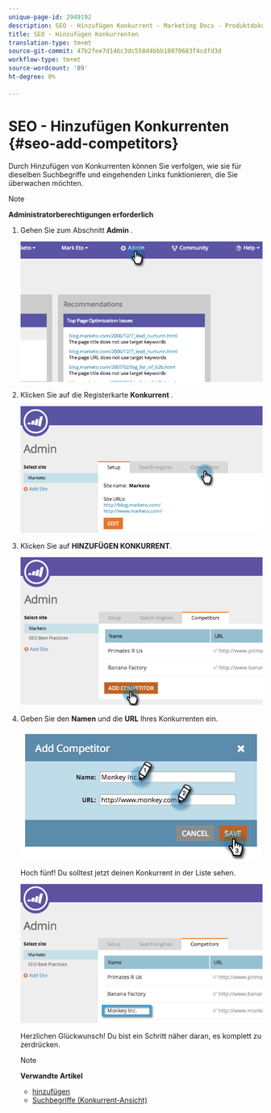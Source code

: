 ```yaml
---
unique-page-id: 2949192
description: SEO - Hinzufügen Konkurrent - Marketing Docs - Produktdokumentation
title: SEO - Hinzufügen Konkurrenten
translation-type: tm+mt
source-git-commit: 47b2fee7d146c3dc558d4bbb10070683f4cdfd3d
workflow-type: tm+mt
source-wordcount: '89'
ht-degree: 0%

---
```



# SEO - Hinzufügen Konkurrenten {#seo-add-competitors}

Durch Hinzufügen von Konkurrenten können Sie verfolgen, wie sie für dieselben Suchbegriffe und eingehenden Links funktionieren, die Sie überwachen möchten.

>[!NOTE]
>
>**Administratorberechtigungen erforderlich**

1. Gehen Sie zum Abschnitt **Admin** .

   ![](assets/image2014-9-17-21-3a12-3a15.png)

1. Klicken Sie auf die Registerkarte **Konkurrent** .

   ![](assets/image2014-9-17-21-3a12-3a31.png)

1. Klicken Sie auf **HINZUFÜGEN KONKURRENT**.

   ![](assets/image2014-9-17-21-3a12-3a38.png)

1. Geben Sie den **Namen** und die **URL** Ihres Konkurrenten ein.

   ![](assets/image2014-9-17-21-3a13-3a5.png)

   Hoch fünf! Du solltest jetzt deinen Konkurrent in der Liste sehen.

   ![](assets/image2014-9-17-21-3a13-3a14.png)

   Herzlichen Glückwunsch! Du bist ein Schritt näher daran, es komplett zu zerdrücken.

   >[!NOTE]
   >
   >**Verwandte Artikel**
   >
   >    
   >    
   >    * [hinzufügen](../../../../product-docs/additional-apps/seo/keywords/seo-add-keywords.md)
   >    * [Suchbegriffe (Konkurrent-Ansicht)](../../../../product-docs/additional-apps/seo/keywords/seo-understanding-keywords.md)


